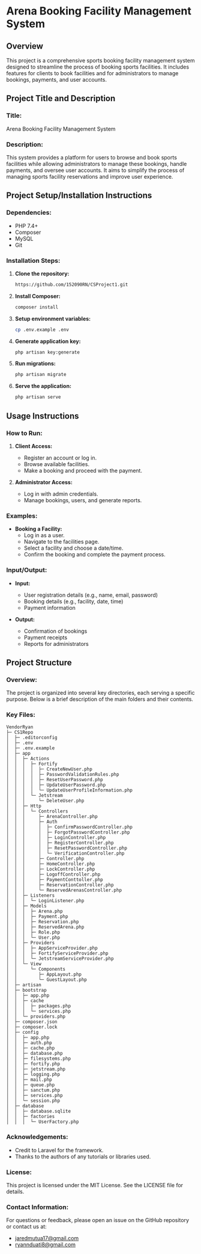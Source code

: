 # Arena Booking Facility Management System

## Overview
This project is a comprehensive sports booking facility management system designed to streamline the process of booking sports facilities. It includes features for clients to book facilities and for administrators to manage bookings, payments, and user accounts.

## Project Title and Description
### Title:
Arena Booking Facility Management System

### Description:
This system provides a platform for users to browse and book sports facilities while allowing administrators to manage these bookings, handle payments, and oversee user accounts. It aims to simplify the process of managing sports facility reservations and improve user experience.

## Project Setup/Installation Instructions
### Dependencies:
- PHP 7.4+
- Composer
- MySQL
- Git

### Installation Steps:
1. **Clone the repository:**
   ```bash
   https://github.com/152090RN/CSProject1.git
   ```

2. **Install Composer:**
   ```bash
   composer install
   ```

3. **Setup environment variables:**
   ```bash
   cp .env.example .env
   ```

4. **Generate application key:**
   ```bash
   php artisan key:generate
   ```

5. **Run migrations:**
   ```bash
   php artisan migrate
   ```

6. **Serve the application:**
   ```bash
   php artisan serve
   ```

## Usage Instructions
### How to Run:
1. **Client Access:**
   - Register an account or log in.
   - Browse available facilities.
   - Make a booking and proceed with the payment.

2. **Administrator Access:**
   - Log in with admin credentials.
   - Manage bookings, users, and generate reports.

### Examples:
- **Booking a Facility:**
   - Log in as a user.
   - Navigate to the facilities page.
   - Select a facility and choose a date/time.
   - Confirm the booking and complete the payment process.

### Input/Output:
- **Input:**
  - User registration details (e.g., name, email, password)
  - Booking details (e.g., facility, date, time)
  - Payment information

- **Output:**
  - Confirmation of bookings
  - Payment receipts
  - Reports for administrators

## Project Structure
### Overview:
The project is organized into several key directories, each serving a specific purpose. Below is a brief description of the main folders and their contents.

### Key Files:
```
VendorRyan
├─ CS1Repo
│  ├─ .editorconfig
│  ├─ .env
│  ├─ .env.example
│  ├─ app
│  │  ├─ Actions
│  │  │  ├─ Fortify
│  │  │  │  ├─ CreateNewUser.php
│  │  │  │  ├─ PasswordValidationRules.php
│  │  │  │  ├─ ResetUserPassword.php
│  │  │  │  ├─ UpdateUserPassword.php
│  │  │  │  └─ UpdateUserProfileInformation.php
│  │  │  └─ Jetstream
│  │  │     └─ DeleteUser.php
│  │  ├─ Http
│  │  │  └─ Controllers
│  │  │     ├─ ArenaController.php
│  │  │     ├─ Auth
│  │  │     │  ├─ ConfirmPasswordController.php
│  │  │     │  ├─ ForgotPasswordController.php
│  │  │     │  ├─ LoginController.php
│  │  │     │  ├─ RegisterController.php
│  │  │     │  ├─ ResetPasswordController.php
│  │  │     │  └─ VerificationController.php
│  │  │     ├─ Controller.php
│  │  │     ├─ HomeController.php
│  │  │     ├─ LockController.php
│  │  │     ├─ LogoffController.php
│  │  │     ├─ PaymentConttoller.php
│  │  │     ├─ ReservationController.php
│  │  │     └─ ReservedArenasController.php
│  │  ├─ Listeners
│  │  │  └─ LoginListener.php
│  │  ├─ Models
│  │  │  ├─ Arena.php
│  │  │  ├─ Payment.php
│  │  │  ├─ Reservation.php
│  │  │  ├─ ReservedArena.php
│  │  │  ├─ Role.php
│  │  │  └─ User.php
│  │  ├─ Providers
│  │  │  ├─ AppServiceProvider.php
│  │  │  ├─ FortifyServiceProvider.php
│  │  │  └─ JetstreamServiceProvider.php
│  │  └─ View
│  │     └─ Components
│  │        ├─ AppLayout.php
│  │        └─ GuestLayout.php
│  ├─ artisan
│  ├─ bootstrap
│  │  ├─ app.php
│  │  ├─ cache
│  │  │  ├─ packages.php
│  │  │  └─ services.php
│  │  └─ providers.php
│  ├─ composer.json
│  ├─ composer.lock
│  ├─ config
│  │  ├─ app.php
│  │  ├─ auth.php
│  │  ├─ cache.php
│  │  ├─ database.php
│  │  ├─ filesystems.php
│  │  ├─ fortify.php
│  │  ├─ jetstream.php
│  │  ├─ logging.php
│  │  ├─ mail.php
│  │  ├─ queue.php
│  │  ├─ sanctum.php
│  │  ├─ services.php
│  │  └─ session.php
│  ├─ database
│  │  ├─ database.sqlite
│  │  ├─ factories
│  │  │  └─ UserFactory.php
```



### Acknowledgements:
- Credit to Laravel for the framework.
- Thanks to the authors of any tutorials or libraries used.

### License:
This project is licensed under the MIT License. See the LICENSE file for details.

### Contact Information:
For questions or feedback, please open an issue on the GitHub repository or contact us at:
- [jaredmutua17@gmail.com](mailto:jaredmutua17@gmail.com)
- [ryannduati8@gmail.com](mailto:ryannduati8@gmail.com)
